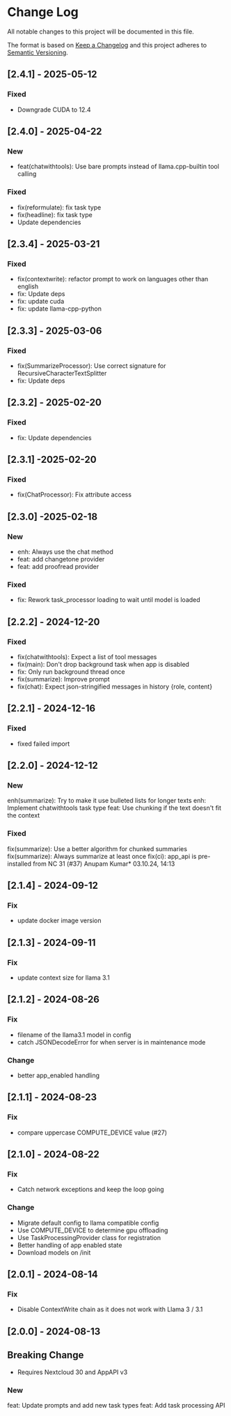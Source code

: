 <!--
  - SPDX-FileCopyrightText: 2024 Nextcloud GmbH and Nextcloud contributors
  - SPDX-License-Identifier: AGPL-3.0-or-later
-->
# Change Log

All notable changes to this project will be documented in this file.

The format is based on [Keep a Changelog](http://keepachangelog.com/)
and this project adheres to [Semantic Versioning](http://semver.org/).

## [2.4.1] - 2025-05-12

### Fixed

- Downgrade CUDA to 12.4

## [2.4.0] - 2025-04-22

### New
 - feat(chatwithtools): Use bare prompts instead of llama.cpp-builtin tool calling

### Fixed
 - fix(reformulate): fix task type
 - fix(headline): fix task type
 - Update dependencies

## [2.3.4] - 2025-03-21

### Fixed

* fix(contextwrite): refactor prompt to work on languages other than english
* fix: Update deps
* fix: update cuda
* fix: update llama-cpp-python

## [2.3.3] - 2025-03-06

### Fixed

* fix(SummarizeProcessor): Use correct signature for RecursiveCharacterTextSplitter
* fix: Update deps

## [2.3.2] - 2025-02-20

### Fixed

* fix: Update dependencies


## [2.3.1] -2025-02-20

### Fixed

* fix(ChatProcessor): Fix attribute access


## [2.3.0] -2025-02-18

### New

* enh: Always use the chat method
* feat: add changetone provider
* feat: add proofread provider

### Fixed

* fix: Rework task_processor loading to wait until model is loaded


## [2.2.2] - 2024-12-20

### Fixed

* fix(chatwithtools): Expect a list of tool messages
* fix(main): Don't drop background task when app is disabled
* fix: Only run background thread once
* fix(summarize): Improve prompt
* fix(chat): Expect json-stringified messages in history {role, content}

## [2.2.1] - 2024-12-16

### Fixed

- fixed failed import


## [2.2.0] - 2024-12-12

### New

enh(summarize): Try to make it use bulleted lists for longer texts
enh: Implement chatwithtools task type
feat: Use chunking if the text doesn't fit the context

### Fixed

fix(summarize): Use a better algorithm for chunked summaries
fix(summarize): Always summarize at least once
fix(ci): app_api is pre-installed from NC 31 (#37) Anupam Kumar* 03.10.24, 14:13

## [2.1.4] - 2024-09-12

### Fix

- update docker image version


## [2.1.3] - 2024-09-11

### Fix

- update context size for llama 3.1


## [2.1.2] - 2024-08-26

### Fix

- filename of the llama3.1 model in config
- catch JSONDecodeError for when server is in maintenance mode

### Change

- better app_enabled handling


## [2.1.1] - 2024-08-23

### Fix

- compare uppercase COMPUTE_DEVICE value (#27)


## [2.1.0] - 2024-08-22

### Fix

- Catch network exceptions and keep the loop going

### Change

- Migrate default config to llama compatible config
- Use COMPUTE_DEVICE to determine gpu offloading
- Use TaskProcessingProvider class for registration
- Better handling of app enabled state
- Download models on /init


## [2.0.1] - 2024-08-14

### Fix

- Disable ContextWrite chain as it does not work with Llama 3 / 3.1

## [2.0.0] - 2024-08-13

## Breaking Change

- Requires Nextcloud 30 and AppAPI v3

### New

feat: Update prompts and add new task types
feat: Add task processing API